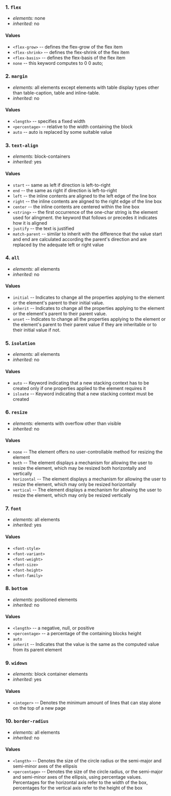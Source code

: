 ### 1. `flex`
* *elements:* none
* *inherited:* no 

#### Values

* `<flex-grow>` -- defines the flex-grow of the flex item
* `<flex-shrink>` -- defines the flex-shrink of the flex item
* `<flex-basis>` -- defines the flex-basis of the flex item
* `none` -- this keyword computes to 0 0 auto;

### 2. `margin`
* *elements:* all elements except elements with table display types other than table-caption, table and inline-table.
* *inherited:* no

#### Values

* `<length>` -- specifies a fixed width
* `<percentage>` -- relative to the width containing the block
*  `auto` -- auto is replaced by some suitable value 

### 3. `text-align`
* *elements:* block-containers
* *inherited:* yes

#### Values
* `start` -- same as left if direction is left-to-right
* `end` -- the same as right if direction is left-to-right
* `left` -- the inline contents are aligned to the left edge of the line box
* `right` -- the inline contents are aligned to the right edge of the line box 
* `center` -- the inline contents are centered within the line box
* `<string>` -- the first occurrence of the one-char string is the element used for alingment. the keyword that follows or precedes it indicates how it is aligned
* `justify` -- the text is justified
* `match-parent` -- similar to inherit with the difference that the value start and end are calculated according the parent's direction and are replaced by the adequate left or right value

### 4. `all`
* *elements:* all elements
* *inherited:* no

#### Values
* `initial` -- Indicates to change all the properties applying to the element or the element's parent to their initial value.
* `inherit` -- Indicates to change all the properties applying to the element or the element's parent to their parent value.
* `unset` -- Indicates to change all the properties applying to the element or the element's parent to their parent value if they are inheritable or to their initial value if not.

### 5. `isolation`
* *elements:* all elements
* *inherited:* no

#### Values
* `auto` -- Keyword indicating that a new stacking context has to be created only if one properties applied to the element requires it
* `isloate` -- Keyword indicating that a new stacking context must be created

### 6. `resize`
* *elements:* elements with overflow other than visible
* *inherited:* no

#### Values
* `none` -- The element offers no user-controllable method for resizing the element
* `both` -- The element displays a mechanism for allowing the user to resize the element, which may be resized both horizontally and vertically
* `horizontal` -- The element displays a mechanism for allowing the user to resize the element, which may only be resized horizontally
* `vertical` -- The element displays a mechanism for allowing the user to resize the element, which may only be resized vertically

### 7. `font` 
* *elements:* all elements
* *inherited:* yes

#### Values
* `<font-style>`
* `<font-variant>`
* `<font-weight>`
* `<font-size>`
* `<font-height>`
* `<font-family>`

### 8. `bottom`
* *elements:* positioned elements
* *inherited:* no

#### Values
* `<length>` -- a negative, null, or positive
* `<percentage>` -- a percentage of the containing blocks height
* `auto`
* `inherit` -- Indicates that the value is the same as the computed value from its parent element

### 9. `widows`
* *elements:* block container elements
* *inherited:* yes

#### Values 
* `<integer>` -- Denotes the minimum amount of lines that can stay alone on the top of a new page

### 10. `border-radius` 
* *elements:* all elements
* *inherited:* no

#### Values
* `<length>` -- Denotes the size of the circle radius or the semi-major and semi-minor axes of the ellipsis
* `<percentage>` -- Denotes the size of the circle radius, or the semi-major and semi-minor axes of the ellipsis, using percentage values. Percentages for the horizontal axis refer to the width of the box, percentages for the vertical axis refer to the height of the box